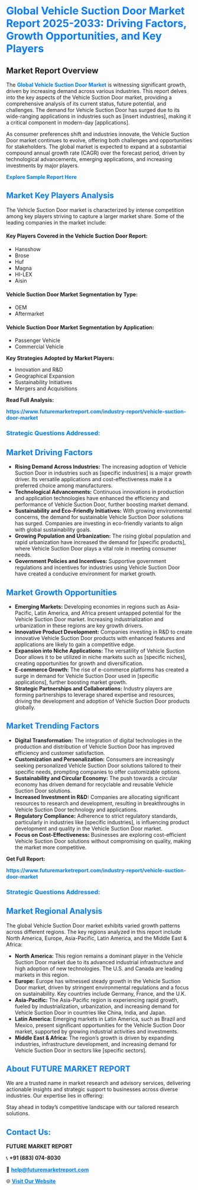 <h1 style="color: #007BFF;">Global Vehicle Suction Door Market Report 2025-2033: Driving Factors, Growth Opportunities, and Key Players</h1>

<section id="overview">
<h2>Market Report Overview</h2>
<p>The <a href="https://www.futuremarketreport.com/industry-report/vehicle-suction-door-market" style="color: #007BFF; text-decoration: none;"><strong>Global Vehicle Suction Door Market</strong></a> is witnessing significant growth, driven by increasing demand across various industries. This report delves into the key aspects of the Vehicle Suction Door market, providing a comprehensive analysis of its current status, future potential, and challenges. The demand for Vehicle Suction Door has surged due to its wide-ranging applications in industries such as [insert industries], making it a critical component in modern-day [applications].</p>
<p>As consumer preferences shift and industries innovate, the Vehicle Suction Door market continues to evolve, offering both challenges and opportunities for stakeholders. The global market is expected to expand at a substantial compound annual growth rate (CAGR) over the forecast period, driven by technological advancements, emerging applications, and increasing investments by major players.</p>
</section>

<section id="overview">
<p><a href="https://www.futuremarketreport.com/request-sample/reportId=36494" style="color: #007BFF; text-decoration: none;"><strong>Explore Sample Report Here</strong></a></p>
</section>

<section id="key-players">
<h2 style="color: #007BFF;">Market Key Players Analysis</h2>
<p>The Vehicle Suction Door market is characterized by intense competition among key players striving to capture a larger market share. Some of the leading companies in the market include:</p>
<h4>Key Players Covered in the Vehicle Suction Door Report:</h4>
<ul><li>Hansshow</li><li>Brose</li><li>Huf</li><li>Magna</li><li>HI-LEX</li><li>Aisin</li></ul>
<h4>Vehicle Suction Door Market Segmentation by Type:</h4>
<ul><li>OEM</li><li>Aftermarket</li></ul>

<h4>Vehicle Suction Door Market Segmentation by Application:</h4>
<ul><li>Passenger Vehicle</li><li>Commercial Vehicle</li></ul>
<p><strong>Key Strategies Adopted by Market Players:</strong></p>
<ul>
<li>Innovation and R&D</li>
<li>Geographical Expansion</li>
<li>Sustainability Initiatives</li>
<li>Mergers and Acquisitions</li>
</ul>
</section>

<section>
<p><strong>Read Full Analysis: </strong></p><a href="https://www.futuremarketreport.com/industry-report/vehicle-suction-door-market" style="color: #007BFF; text-decoration: none;"><strong>https://www.futuremarketreport.com/industry-report/vehicle-suction-door-market</strong></a>
<h3 style="color: #007BFF;">Strategic Questions Addressed:</h3>
</section>

<section id="driving-factors">
<h2 style="color: #007BFF;">Market Driving Factors</h2>
<ul>
<li><strong>Rising Demand Across Industries:</strong> The increasing adoption of Vehicle Suction Door in industries such as [specific industries] is a major growth driver. Its versatile applications and cost-effectiveness make it a preferred choice among manufacturers.</li>
<li><strong>Technological Advancements:</strong> Continuous innovations in production and application technologies have enhanced the efficiency and performance of Vehicle Suction Door, further boosting market demand.</li>
<li><strong>Sustainability and Eco-Friendly Initiatives:</strong> With growing environmental concerns, the demand for sustainable Vehicle Suction Door solutions has surged. Companies are investing in eco-friendly variants to align with global sustainability goals.</li>
<li><strong>Growing Population and Urbanization:</strong> The rising global population and rapid urbanization have increased the demand for [specific products], where Vehicle Suction Door plays a vital role in meeting consumer needs.</li>
<li><strong>Government Policies and Incentives:</strong> Supportive government regulations and incentives for industries using Vehicle Suction Door have created a conducive environment for market growth.</li>
</ul>
</section>

<section id="growth-opportunities">
<h2 style="color: #007BFF;">Market Growth Opportunities</h2>
<ul>
<li><strong>Emerging Markets:</strong> Developing economies in regions such as Asia-Pacific, Latin America, and Africa present untapped potential for the Vehicle Suction Door market. Increasing industrialization and urbanization in these regions are key growth drivers.</li>
<li><strong>Innovative Product Development:</strong> Companies investing in R&D to create innovative Vehicle Suction Door products with enhanced features and applications are likely to gain a competitive edge.</li>
<li><strong>Expansion into Niche Applications:</strong> The versatility of Vehicle Suction Door allows it to be utilized in niche markets such as [specific niches], creating opportunities for growth and diversification.</li>
<li><strong>E-commerce Growth:</strong> The rise of e-commerce platforms has created a surge in demand for Vehicle Suction Door used in [specific applications], further boosting market growth.</li>
<li><strong>Strategic Partnerships and Collaborations:</strong> Industry players are forming partnerships to leverage shared expertise and resources, driving the development and adoption of Vehicle Suction Door products globally.</li>
</ul>
</section>

<section id="trending-factors">
<h2 style="color: #007BFF;">Market Trending Factors</h2>
<ul>
<li><strong>Digital Transformation:</strong> The integration of digital technologies in the production and distribution of Vehicle Suction Door has improved efficiency and customer satisfaction.</li>
<li><strong>Customization and Personalization:</strong> Consumers are increasingly seeking personalized Vehicle Suction Door solutions tailored to their specific needs, prompting companies to offer customizable options.</li>
<li><strong>Sustainability and Circular Economy:</strong> The push towards a circular economy has driven demand for recyclable and reusable Vehicle Suction Door solutions.</li>
<li><strong>Increased Investment in R&D:</strong> Companies are allocating significant resources to research and development, resulting in breakthroughs in Vehicle Suction Door technology and applications.</li>
<li><strong>Regulatory Compliance:</strong> Adherence to strict regulatory standards, particularly in industries like [specific industries], is influencing product development and quality in the Vehicle Suction Door market.</li>
<li><strong>Focus on Cost-Effectiveness:</strong> Businesses are exploring cost-efficient Vehicle Suction Door solutions without compromising on quality, making the market more competitive.</li>
</ul>
</section>

<section>
<p><strong>Get Full Report: </strong></p><a href="https://www.futuremarketreport.com/industry-report/vehicle-suction-door-market" style="color: #007BFF; text-decoration: none;"><strong>https://www.futuremarketreport.com/industry-report/vehicle-suction-door-market</strong></a>
<h3 style="color: #007BFF;">Strategic Questions Addressed:</h3>
</section>


<section id="regional-analysis">
<h2 style="color: #007BFF;">Market Regional Analysis</h2>
<p>The global Vehicle Suction Door market exhibits varied growth patterns across different regions. The key regions analyzed in this report include North America, Europe, Asia-Pacific, Latin America, and the Middle East & Africa:</p>
<ul>
<li><strong>North America:</strong> This region remains a dominant player in the Vehicle Suction Door market due to its advanced industrial infrastructure and high adoption of new technologies. The U.S. and Canada are leading markets in this region.</li>
<li><strong>Europe:</strong> Europe has witnessed steady growth in the Vehicle Suction Door market, driven by stringent environmental regulations and a focus on sustainability. Key countries include Germany, France, and the U.K.</li>
<li><strong>Asia-Pacific:</strong> The Asia-Pacific region is experiencing rapid growth, fueled by industrialization, urbanization, and increasing demand for Vehicle Suction Door in countries like China, India, and Japan.</li>
<li><strong>Latin America:</strong> Emerging markets in Latin America, such as Brazil and Mexico, present significant opportunities for the Vehicle Suction Door market, supported by growing industrial activities and investments.</li>
<li><strong>Middle East & Africa:</strong> The region’s growth is driven by expanding industries, infrastructure development, and increasing demand for Vehicle Suction Door in sectors like [specific sectors].</li>
</ul>
</section>

<footer>
<h2 style="color: #007BFF;">About FUTURE MARKET REPORT</h2>
<p>We are a trusted name in market research and advisory services, delivering actionable insights and strategic support to businesses across diverse industries. Our expertise lies in offering:</p>

<p>Stay ahead in today’s competitive landscape with our tailored research solutions.</p>

<h2 style="color: #007BFF;">Contact Us:</h2>
<p><strong>FUTURE MARKET REPORT</strong></p>
<p>📞 <strong>+91 (883) 074-8030</strong></p>
<p>📧 <strong><a href="mailto:help@futuremarketreport.com" style="color: #007BFF;">help@futuremarketreport.com</a></strong></p>
<p>🌐 <strong><a href="https://www.futuremarketreport.com/" style="color: #007BFF;">Visit Our Website</a></strong></p>
</footer>